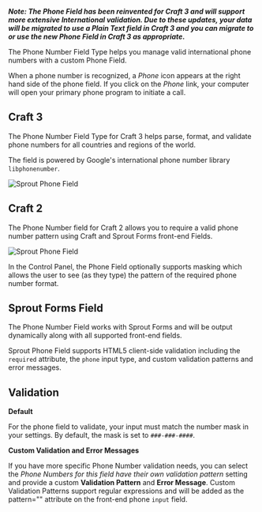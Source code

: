 **_Note: The Phone Field has been reinvented for Craft 3 and will support more extensive International validation. Due to these updates, your data will be migrated to use a Plain Text field in Craft 3 and you can migrate to or use the new Phone Field in Craft 3 as appropriate._**

The Phone Number Field Type helps you manage valid international phone numbers with a custom Phone Field.

When a phone number is recognized, a _Phone_ icon appears at the right hand side of the phone field.  If you click on the _Phone_ link, your computer will open your primary phone program to initiate a call.

## Craft 3

The Phone Number Field Type for Craft 3 helps parse, format, and validate phone numbers for all countries and regions of the world. 

The field is powered by Google's international phone number library `libphonenumber`.

![Sprout Phone Field]({asset:5224:url})

## Craft 2

The Phone Number field for Craft 2 allows you to require a valid phone number pattern using Craft and Sprout Forms front-end Fields.

![Sprout Phone Field]({asset:2266:url})

In the Control Panel, the Phone Field optionally supports masking which allows the user to see (as they type) the pattern of the required phone number format.

## Sprout Forms Field

The Phone Number Field works with Sprout Forms and will be output dynamically along with all supported front-end fields.

Sprout Phone Field supports HTML5 client-side validation including the `required` attribute, the `phone` input type, and custom validation patterns and error messages.

## Validation

**Default**

For the phone field to validate, your input must match the number mask in your settings. By default, the mask is set to `###-###-####`.

**Custom Validation and Error Messages**

If you have more specific Phone Number validation needs, you can select the _Phone Numbers for this field have their own validation pattern_ setting and provide a custom **Validation Pattern** and **Error Message**.  Custom Validation Patterns support regular expressions and will be added as the pattern="" attribute on the front-end phone `input` field.